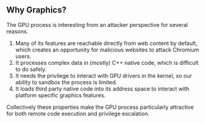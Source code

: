 ## Why Graphics?

The GPU process is interesting from an attacker perspective for several reasons.

1. Many of its features are reachable directly from web content by default,
   which creates an opportunity for malicious websites to attack Chromium users.
2. It processes complex data in (mostly) C++ native code, which is difficult to
   do safely.
3. It needs the privilege to interact with GPU drivers in the kernel, so our
   ability to sandbox the process is limited.
4. It loads third party native code into its address space to interact with
   platform specific graphics features.

Collectively these properties make the GPU process particularly attractive for
both remote code execution and privilege escalation.
